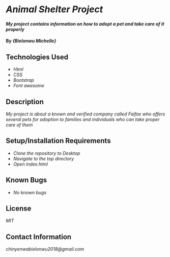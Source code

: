 # _Animal Shelter Project_

#### _My project contains information on how to adopt a pet and take care of it properly_

#### By _**{Bielonwu Michelle}**_

## Technologies Used

* _Html_
* _CSS_
* _Bootstrap_
* _Font awesome_

## Description

_My project is about a known and verified company called Faifax who offers several pets for adoption to families and individuals who can take proper care of them_

## Setup/Installation Requirements

* _Clone the repository to Desktop_
* _Navigate to the top directory_
* _Open index.html_

## Known Bugs

* _No known bugs_


## License

_MIT_

## Contact Information

_chinyenwabielonwu2018@gmail.com_